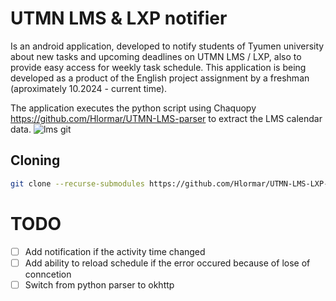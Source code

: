 # UTMN LMS & LXP notifier


Is an android application, developed to notify students of Tyumen university about new tasks and upcoming deadlines on UTMN LMS / LXP, also to provide easy access for weekly task schedule. This application is being developed as a product of the English project assignment by a freshman (aproximately 10.2024 - current time).

The application executes the python script using Chaquopy https://github.com/Hlormar/UTMN-LMS-parser to extract the LMS calendar data.
![lms git](https://github.com/user-attachments/assets/a85000ae-5760-46e9-8711-d4396af351fc)


## Cloning
```bash
git clone --recurse-submodules https://github.com/Hlormar/UTMN-LMS-LXP-Notifier.git
```

# TODO
- [ ] Add notification if the activity time changed
- [ ] Add ability to reload schedule if the error occured because of lose of conncetion
- [ ] Switch from python parser to okhttp
